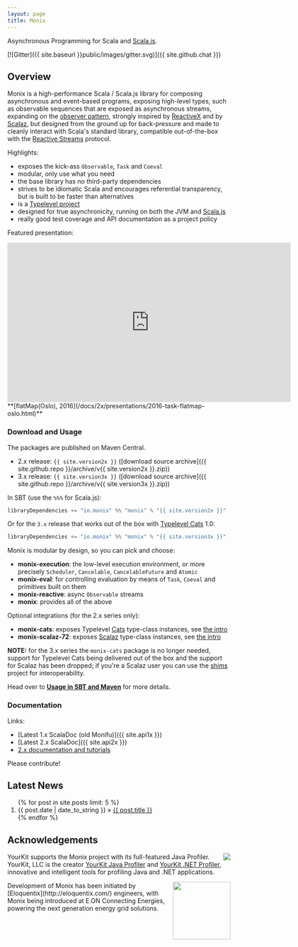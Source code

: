 ```yaml
---
layout: page
title: Monix
---
```


Asynchronous Programming for Scala and [Scala.js](http://www.scala-js.org/).

[![Gitter]({{ site.baseurl }}public/images/gitter.svg)]({{ site.github.chat }})

## Overview

Monix is a high-performance Scala / Scala.js library for
composing asynchronous and event-based programs, exposing high-level
types, such as observable sequences that are exposed as asynchronous streams,
expanding on the [observer pattern](https://en.wikipedia.org/wiki/Observer_pattern),
strongly inspired by [ReactiveX](http://reactivex.io/) and by [Scalaz](http://scalaz.org/),
but designed from the ground up  for back-pressure and made to cleanly interact
with Scala's standard library, compatible out-of-the-box with the
[Reactive Streams](http://www.reactive-streams.org/) protocol.

Highlights:

- exposes the kick-ass `Observable`, `Task` and `Coeval`
- modular, only use what you need
- the base library has no third-party dependencies
- strives to be idiomatic Scala and encourages referential transparency,
  but is built to be faster than alternatives
- is a [Typelevel project](http://typelevel.org/projects/)
- designed for true asynchronicity, running on both the
  JVM and [Scala.js](http://scala-js.org)
- really good test coverage and API documentation as a project policy

Featured presentation:

<iframe src="https://player.vimeo.com/video/165922572" 
  width="640" height="360" class="presentation"
  frameborder="0" webkitallowfullscreen mozallowfullscreen allowfullscreen>
</iframe>
**[flatMap(Oslo), 2016](/docs/2x/presentations/2016-task-flatmap-oslo.html)**

### Download and Usage

The packages are published on Maven Central.

- 2.x release: `{{ site.version2x }}` 
  ([download source archive]({{ site.github.repo }}/archive/v{{ site.version2x }}.zip))
- 3.x release: `{{ site.version3x }}` 
  ([download source archive]({{ site.github.repo }}/archive/v{{ site.version3x }}.zip))

In SBT (use the `%%%` for Scala.js):

```scala
libraryDependencies += "io.monix" %% "monix" % "{{ site.version2x }}"
```

Or for the `3.x` release that works out of the box with 
[Typelevel Cats](https://typelevel.org/cats/) 1.0:

```scala
libraryDependencies += "io.monix" %% "monix" % "{{ site.version3x }}"
```

Monix is modular by design, so you can pick and choose:

- **monix-execution**: the low-level execution environment, or more precisely
  `Scheduler`, `Cancelable`, `CancelableFuture` and `Atomic`
- **monix-eval**: for controlling evaluation by means of `Task`,
  `Coeval` and primitives built on them
- **monix-reactive**: async `Observable` streams
- **monix**: provides all of the above

Optional integrations (for the 2.x series only):

- **monix-cats**: exposes Typelevel [Cats](http://typelevel.org/cats/)
  type-class instances, see [the intro](/docs/2x/intro/cats.html)
- **monix-scalaz-72**: exposes [Scalaz](https://github.com/scalaz/scalaz)
  type-class instances, see [the intro](/docs/2x/intro/scalaz72.html)

**NOTE:** for the 3.x series the `monix-cats` package is no longer
needed, support for Typelevel Cats being delivered out of the box and 
the support for Scalaz has been dropped; if you're a Scalaz user you
can use the [shims](https://github.com/djspiewak/shims) project
for interoperability.

Head over to **[Usage in SBT and Maven](/docs/2x/intro/usage.html)** for 
more details.

### Documentation

Links: 

- [Latest 1.x ScalaDoc (old Monifu)]({{ site.api1x }})
- [Latest 2.x ScalaDoc]({{ site.api2x }})
- [2.x documentation and tutorials](/docs/2x/)

Please contribute!

## Latest News

<ol class="news-summary">
  {% for post in site.posts limit: 5 %}
  <li>
    <time itemprop="dateCreated"
      datetime="{{ post.date | date: "%Y-%m-%d" }}">
      {{ post.date | date_to_string }} »
    </time>
    <a href="{{ post.url }}">{{ post.title }}</a>
  </li>
  {% endfor %}
</ol>

## Acknowledgements

<img src="{{ site.baseurl }}public/images/logos/yklogo.png"
align="right" /> YourKit supports the Monix project with its
full-featured Java Profiler.  YourKit, LLC is the creator
[YourKit Java Profiler](http://www.yourkit.com/java/profiler/index.jsp)
and
[YourKit .NET Profiler](http://www.yourkit.com/.net/profiler/index.jsp),
innovative and intelligent tools for profiling Java and .NET
applications.

<img src="{{ site.baseurl }}public/images/logos/logo-eloquentix@2x.png" align="right" width="130" />
Development of Monix has been initiated by
[Eloquentix](http://eloquentix.com/) engineers, with
Monix being introduced at E.ON Connecting Energies, powering the next
generation energy grid solutions.

